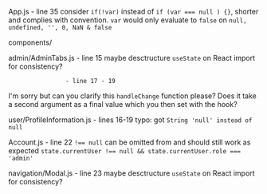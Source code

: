App.js - line 35
consider `if(!var)` instead of `if (var === null ) {}`,
shorter and complies with convention. `var` would only evaluate to `false` on `null, undefined, '', 0, NaN & false`

components/

admin/AdminTabs.js - line 15
maybe desctructure `useState` on React import for consistency?

                    - line 17 - 19

I'm sorry but can you clarify this `handleChange` function please? Does it take a second argument as a final value which you then set with the hook?

user/ProfileInformation.js - lines 16-19
typo: got `String 'null' instead of null`

Account.js - line 22
`!== null` can be omitted from and should still work as expected `state.currentUser !== null && state.currentUser.role === 'admin'`

navigation/Modal.js - line 23
maybe desctructure `useState` on React import for consistency?
